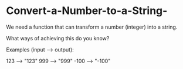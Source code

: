 # Convert-a-Number-to-a-String-

We need a function that can transform a number (integer) into a string.

What ways of achieving this do you know?

Examples (input --> output):

123  --> "123"
999  --> "999"
-100 --> "-100"
